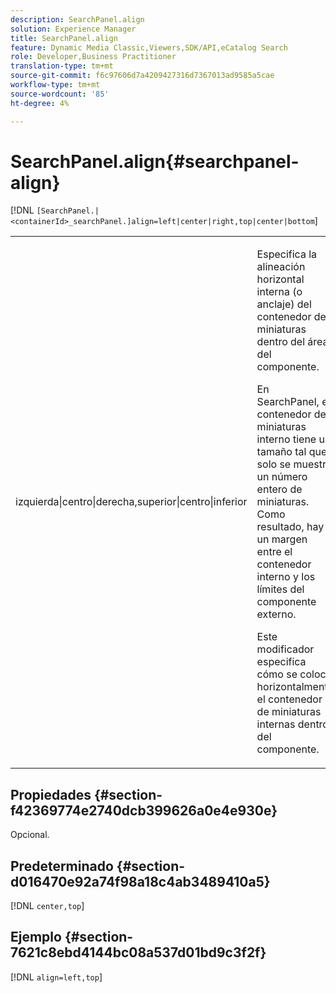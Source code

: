 ```yaml
---
description: SearchPanel.align
solution: Experience Manager
title: SearchPanel.align
feature: Dynamic Media Classic,Viewers,SDK/API,eCatalog Search
role: Developer,Business Practitioner
translation-type: tm+mt
source-git-commit: f6c97606d7a4209427316d7367013ad9585a5cae
workflow-type: tm+mt
source-wordcount: '85'
ht-degree: 4%

---
```



# SearchPanel.align{#searchpanel-align}

[!DNL `[SearchPanel.|<containerId>_searchPanel.]align=left|center|right,top|center|bottom`]

<table id="table_2B109D2F91E64B5382B31921C3780FA5"> 
 <tbody> 
  <tr> 
   <td colname="col1"> <p><span class="codeph"> izquierda|centro|derecha,superior|centro|inferior</span> </p> </td> 
   <td colname="col2"> <p> Especifica la alineación horizontal interna (o anclaje) del contenedor de miniaturas dentro del área del componente. </p> <p>En SearchPanel, el contenedor de miniaturas interno tiene un tamaño tal que solo se muestra un número entero de miniaturas. Como resultado, hay un margen entre el contenedor interno y los límites del componente externo. </p> <p>Este modificador especifica cómo se coloca horizontalmente el contenedor de miniaturas internas dentro del componente. </p> </td> 
  </tr> 
 </tbody> 
</table>

## Propiedades {#section-f42369774e2740dcb399626a0e4e930e}

Opcional.

## Predeterminado {#section-d016470e92a74f98a18c4ab3489410a5}

[!DNL `center,top`]

## Ejemplo {#section-7621c8ebd4144bc08a537d01bd9c3f2f}

[!DNL `align=left,top`]
